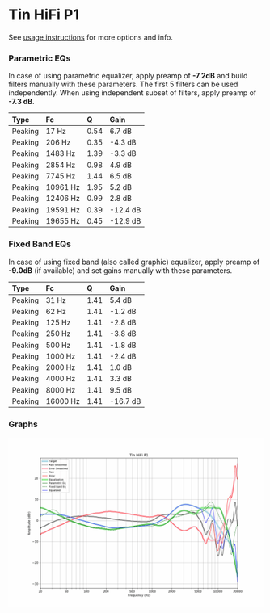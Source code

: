 # Tin HiFi P1
See [usage instructions](https://github.com/jaakkopasanen/AutoEq#usage) for more options and info.

### Parametric EQs
In case of using parametric equalizer, apply preamp of **-7.2dB** and build filters manually
with these parameters. The first 5 filters can be used independently.
When using independent subset of filters, apply preamp of **-7.3 dB**.

| Type    | Fc       |    Q | Gain     |
|:--------|:---------|:-----|:---------|
| Peaking | 17 Hz    | 0.54 | 6.7 dB   |
| Peaking | 206 Hz   | 0.35 | -4.3 dB  |
| Peaking | 1483 Hz  | 1.39 | -3.3 dB  |
| Peaking | 2854 Hz  | 0.98 | 4.9 dB   |
| Peaking | 7745 Hz  | 1.44 | 6.5 dB   |
| Peaking | 10961 Hz | 1.95 | 5.2 dB   |
| Peaking | 12406 Hz | 0.99 | 2.8 dB   |
| Peaking | 19591 Hz | 0.39 | -12.4 dB |
| Peaking | 19655 Hz | 0.45 | -12.9 dB |

### Fixed Band EQs
In case of using fixed band (also called graphic) equalizer, apply preamp of **-9.0dB**
(if available) and set gains manually with these parameters.

| Type    | Fc       |    Q | Gain     |
|:--------|:---------|:-----|:---------|
| Peaking | 31 Hz    | 1.41 | 5.4 dB   |
| Peaking | 62 Hz    | 1.41 | -1.2 dB  |
| Peaking | 125 Hz   | 1.41 | -2.8 dB  |
| Peaking | 250 Hz   | 1.41 | -3.8 dB  |
| Peaking | 500 Hz   | 1.41 | -1.8 dB  |
| Peaking | 1000 Hz  | 1.41 | -2.4 dB  |
| Peaking | 2000 Hz  | 1.41 | 1.0 dB   |
| Peaking | 4000 Hz  | 1.41 | 3.3 dB   |
| Peaking | 8000 Hz  | 1.41 | 9.5 dB   |
| Peaking | 16000 Hz | 1.41 | -16.7 dB |

### Graphs
![](./Tin%20HiFi%20P1.png)